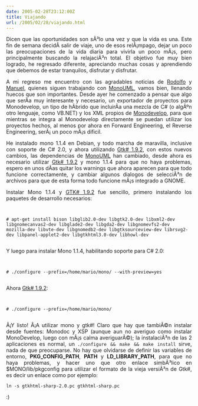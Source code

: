```yaml
---
date: 2005-02-28T23:12:00Z
title: Viajando
url: /2005/02/28/viajando.html
---
```


<div style="clear:both;"></div>
<p align="justify">Dicen que las oportunidades son sÃ³lo una vez y que la vida es una. Este fin de semana decidÃ­ salir de viaje, uno de esos relÃ¡mpago, dejar un poco las preocupaciones de la vida diaria para vivirla un poco mÃ¡s, pero principalmente buscando la relajaciÃ³n total. El objetivo fue muy bien logrado, he regresado diferente, apreciando muchas cosas y aprendiendo que debemos de estar tranquilos, disfrutar y disfrutar.</p>
<p align="justify">A mi regreso me encuentro con las agradables noticias de <a href="http://rodolfocampero.blogspot.com">Rodolfo</a> y <a href="http://ceronman.blogspot.com">Manuel</a>, quienes siguen trabajando con <a href="http://monouml.sf.net">MonoUML</a>, vamos bien, llenando huecos que son importantes. Desde ayer he comenzado a pensar que algo que serÃ­a muy interesante y necesario, un exportador de proyectos para Monodevelop, un tipo de hÃ­brido que incluirÃ­a una mezcla de C# (o algÃºn otro lenguaje, como VB.NET) y los XML propios de <a href="http://www.monodevelop.org">Monodevelop</a>, para que mientras se integra al Monodevelop directamente se puedan utilizar los proyectos hechos, al menos por ahora en Forward Engineering, el Reverse Engineering, serÃ¡ un poco mÃ¡s dificil.</p>
<p align="justify">He instalado mono 1.1.4 en Debian, y todo marcha de maravilla, inclusive con soporte de C# 2.0, y ahora utilizando <a href="http://sourceforge.net/project/showfiles.php?group_id=40240&package_id=135197">Gtk# 1.9.2</a>, con estos nuevos cambios, las dependencias de <a href="http://monouml.sf.net">MonoUML</a> han cambiado, desde ahora es necesario utilizar <a href="http://sourceforge.net/project/showfiles.php?group_id=40240&package_id=135197">Gtk# 1.9.2</a> y mono 1.1.4 para que no haya problemas, espero en unos dÃ­as quitar los warnings que ahora aparecen para que todo funcione correctamente, y cambiar algunos dialogos de selecciÃ³n de archivos para que de esta forma todo funcione mÃ¡s integrado a GNOME.</p>
<p align="justify">Instalar Mono 1.1.4 y <a href="http://sourceforge.net/project/showfiles.php?group_id=40240&package_id=135197">GTK# 1.9.2</a> fue sencillo, primero instalando los paquetes de desarrollo necesarios:</p>
<p><code><br />
# apt-get install bison libglib2.0-dev libgtk2.0-dev libxml2-dev libgnomecanvas2-dev libglade2-dev libgda2-dev libgnomevfs2-dev mozilla-dev libvte-dev libgnomedb2-dev libgtksourceview-dev librsvg2-dev libpanel-applet2-dev libgtkhtml3.0-dev libhowl-dev<br />
</code></p>
<p align="justify">Y luego para instalar Mono 1.1.4, habilitando soporte para C# 2.0:</p>
<p><code><br />
# ./configure --prefix=/home/mario/mono/ --with-preview=yes<br />
</code></p>
<p align="justify">Ahora <a href="http://sourceforge.net/project/showfiles.php?group_id=40240&package_id=135197">Gtk# 1.9.2</a>:</p>
<p><code><br />
# ./configure --prefix=/home/mario/mono/<br />
</code></p>
<p align="justify">Â¡Y listo! Â¡A utilizar mono y gtk#! Claro que hay que tambiÃ©n instalar desde fuentes: Monodoc y XSP (aunque aun no averiguo como instalar MonoDevelop, luego con mÃ¡s calma averiguarÃ©); la instalaciÃ³n de las 2 aplicaciones es normal, un <code>./configure && make && make install</code> sirve, nada de que preocuparse. No hay que olvidarse de definir las variables de entorno, <span style="font-weight:bold;">PKG_CONFIG_PATH</span>, <span style="font-weight:bold;">PATH</span> y <span style="font-weight:bold;">LD_LIBRARY_PATH</span>, para que no haya problemas, y hacer uno que otro enlace simbÃ³lico en $MONO/lib/pkgconfig para utilizar el formato de la vieja versiÃ³n de Gtk#, es decir un enlace como por ejemplo:</p>
<p><code>ln -s gtkhtml-sharp-2.0.pc gtkhtml-sharp.pc</code></p>
<p align="justify">:)</p>
<div style="clear:both; padding-bottom: 0.25em;"></div>
